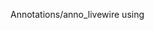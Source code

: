 Annotations/anno_livewire using <script>/alpine js
![Screenshot 2024-01-03 at 5 45 04 PM](https://github.com/AdityaBinated/Annotations/assets/149779536/c9d28c6b-95fb-42dd-ac44-150843e3ad6b)
![Screenshot 2024-01-04 at 10 17 56 AM](https://github.com/AdityaBinated/Annotations/assets/149779536/47274ce2-15f5-4147-b665-046996989da5)
![Screenshot 2024-01-04 at 10 18 07 AM](https://github.com/AdityaBinated/Annotations/assets/149779536/493767fa-d3dc-4228-9a32-2941dabf56b8)
